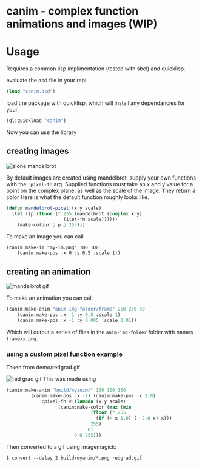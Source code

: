 # canim - complex function animations and images (WIP)

# Usage

Requires a common lisp implimentation (tested with sbcl) and quicklisp.

evaluate the asd file in your repl

```lisp
(load "canim.asd")
```

load the package with quicklisp, which will install any dependancies for your
```lisp
(ql:quickload "canim")
```

Now you can use the library

## creating images

![alone mandelbrot](https://github.com/NoamZeise/complex-fn-anim/blob/master/demos/images/alone.png?raw=true)


By default images are created using mandelbrot, supply your own functions with the `:pixel-fn` arg.
Supplied functions must take an x and y value for a point on the complex plane, 
as well as the scale of the image. They return a color
Here is what the default function roughly looks like.

```lisp
(defun mandelbrot-pixel (x y scale)
  (let ((p (floor (* 255 (mandelbrot (complex x y)
				     (iter-fn scale))))))
    (make-colour p p p 255)))
```

To make an image you can call

```
(canim:make-im "my-im.png" 100 100 
	(canim:make-pos :x 0 :y 0.5 :scale 1))
```

## creating an animation

![mandelbrot gif](https://github.com/NoamZeise/complex-fn-anim/blob/master/demos/videos/mandelbrot-1.gif?raw=true)


To make an animation you can call

```lisp
(canim:make-anim "anim-img-folder/frame" 250 250 50 
	(canim:make-pos :x -1 :y 0.5 :scale 1)
	(canim:make-pos :x -1 :y 0.005 :scale 0.01))
```

Which will output a series of files in the `anim-img-folder` folder with names 
`framexx.png`.

### using a custom pixel function example
Taken from demo/redgrad.gif

![red grad gif](https://github.com/NoamZeise/complex-fn-anim/blob/master/demos/videos/redgrad.gif?raw=true)
This was made using

```lisp
(canim:make-anim "build/myanim/" 100 100 100
		 (canim:make-pos :x -1) (canim:make-pos :x 2.0)
			 :pixel-fn #'(lambda (x y scale)
			       (canim:make-color (max (min
						       (floor (* 255
								 (if (> x 1.0) (- 2.0 x) x)))
						       255)
						      0)
						 0 0 255)))
```
Then converted to a gif using imagemagick:
```
$ convert --delay 2 build/myanim/*.png redgrad.gif
```
